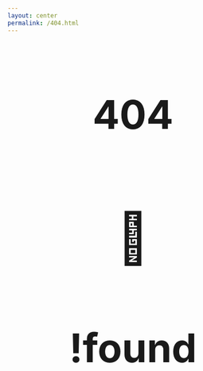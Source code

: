 ```yaml
---
layout: center
permalink: /404.html
---
```


<div style="text-align: center;">
    <h1 style="font-size:80px;">404</h1>
    <h1 style="font-size:100px;">🤔</h1>
    <h1 style="font-size:80px;">!found</h1>
</div>

